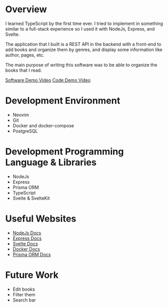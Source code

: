 # Overview

I learned TypeScript by the first time ever. I tried to implement in something similar to a full-stack experience so I used it with NodeJs, Express, and Svelte.

The application that I built is a REST API in the backend with a front-end to add books and organize them by genres, and display some information like author, pages, etc.

The main purpose of writing this software was to be able to organize the books that I read.

[Software Demo Video](https://www.loom.com/share/c1e766ca716c47058be2a0d2dcdfd3fd?sid=a54ef459-e15b-4f6a-a28a-add1489827ce)
[Code Demo Video](https://www.loom.com/share/6323a08e8c8c404cb9a1ecb142615d84?sid=747a5bf1-458d-4070-b843-31fd91f6fbfc)

# Development Environment

- Neovim
- Git
- Docker and docker-compose
- PostgreSQL

# Development Programming Language & Libraries

- NodeJs
- Express
- Prisma ORM
- TypeScript
- Svelte & SvelteKit

# Useful Websites

- [NodeJs Docs](https://nodejs.org/docs/latest/api/)
- [Express Docs](https://expressjs.com/)
- [Svelte Docs](https://kit.svelte.dev/docs/introduction)
- [Docker Docs](https://docs.docker.com/get-started/overview/)
- [Prisma ORM Docs](https://www.prisma.io/docs/getting-started)

# Future Work

- Edit books
- Filter them
- Search bar

